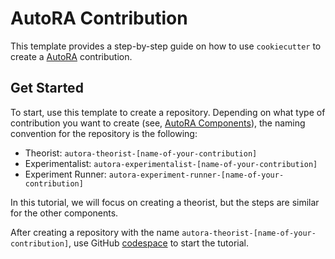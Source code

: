 # AutoRA Contribution

This template provides a step-by-step guide on how to use `cookiecutter` to create a [AutoRA](https://autoresearch.github.io/autora/) contribution.

## Get Started

To start, use this template to create a repository. Depending on what type of contribution you want to create (see, [AutoRA Components](https://autoresearch.github.io/autora/#features)), the naming convention for the repository is the following:

- Theorist: `autora-theorist-[name-of-your-contribution]`
- Experimentalist: `autora-experimentalist-[name-of-your-contribution]`
- Experiment Runner: `autora-experiment-runner-[name-of-your-contribution]`

In this tutorial, we will focus on creating a theorist, but the steps are similar for the other components.

After creating a repository with the name `autora-theorist-[name-of-your-contribution]`, use GitHub [codespace](https://github.com/features/codespaces) to start the tutorial.